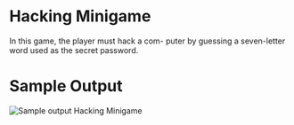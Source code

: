 
Hacking Minigame
========================================================
In this game, the player must hack a com- puter by guessing a seven-letter word used as the secret password. 

Sample Output
========================================================

![Sample output Hacking Minigame](https://github.com/nihathalici/The-Big-Book-of-Small-Python-Projects/blob/main/C33-Project-33-Hacking-Minigame/Hacking-Minigame_sample_output.PNG)

